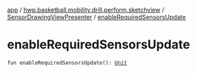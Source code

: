 [app](../../index.md) / [hwp.basketball.mobility.drill.perform.sketchview](../index.md) / [SensorDrawingViewPresenter](index.md) / [enableRequiredSensorsUpdate](.)

# enableRequiredSensorsUpdate

`fun enableRequiredSensorsUpdate(): `[`Unit`](https://kotlinlang.org/api/latest/jvm/stdlib/kotlin/-unit/index.html)